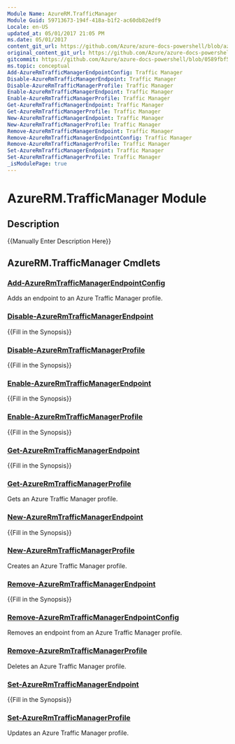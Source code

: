 ```yaml
---
Module Name: AzureRM.TrafficManager
Module Guid: 59713673-194f-418a-b1f2-ac60db82edf9
Locale: en-US
updated_at: 05/01/2017 21:05 PM
ms.date: 05/01/2017
content_git_url: https://github.com/Azure/azure-docs-powershell/blob/azurestack/azureps-cmdlets-docs/ResourceManager/AzureRM.TrafficManager/v1.0.12/AzureRM.TrafficManager.md
original_content_git_url: https://github.com/Azure/azure-docs-powershell/blob/azurestack/azureps-cmdlets-docs/ResourceManager/AzureRM.TrafficManager/v1.0.12/AzureRM.TrafficManager.md
gitcommit: https://github.com/Azure/azure-docs-powershell/blob/0589fbf53d27e39e0cf445261d29c64fb0859d62
ms.topic: conceptual
Add-AzureRmTrafficManagerEndpointConfig: Traffic Manager
Disable-AzureRmTrafficManagerEndpoint: Traffic Manager
Disable-AzureRmTrafficManagerProfile: Traffic Manager
Enable-AzureRmTrafficManagerEndpoint: Traffic Manager
Enable-AzureRmTrafficManagerProfile: Traffic Manager
Get-AzureRmTrafficManagerEndpoint: Traffic Manager
Get-AzureRmTrafficManagerProfile: Traffic Manager
New-AzureRmTrafficManagerEndpoint: Traffic Manager
New-AzureRmTrafficManagerProfile: Traffic Manager
Remove-AzureRmTrafficManagerEndpoint: Traffic Manager
Remove-AzureRmTrafficManagerEndpointConfig: Traffic Manager
Remove-AzureRmTrafficManagerProfile: Traffic Manager
Set-AzureRmTrafficManagerEndpoint: Traffic Manager
Set-AzureRmTrafficManagerProfile: Traffic Manager
_isModulePage: true
---
```


# AzureRM.TrafficManager Module
## Description
{{Manually Enter Description Here}}

## AzureRM.TrafficManager Cmdlets
### [Add-AzureRmTrafficManagerEndpointConfig](Add-AzureRmTrafficManagerEndpointConfig.md)
Adds an endpoint to an Azure Traffic Manager profile.

### [Disable-AzureRmTrafficManagerEndpoint](Disable-AzureRmTrafficManagerEndpoint.md)
{{Fill in the Synopsis}}

### [Disable-AzureRmTrafficManagerProfile](Disable-AzureRmTrafficManagerProfile.md)
{{Fill in the Synopsis}}

### [Enable-AzureRmTrafficManagerEndpoint](Enable-AzureRmTrafficManagerEndpoint.md)
{{Fill in the Synopsis}}

### [Enable-AzureRmTrafficManagerProfile](Enable-AzureRmTrafficManagerProfile.md)
{{Fill in the Synopsis}}

### [Get-AzureRmTrafficManagerEndpoint](Get-AzureRmTrafficManagerEndpoint.md)
{{Fill in the Synopsis}}

### [Get-AzureRmTrafficManagerProfile](Get-AzureRmTrafficManagerProfile.md)
Gets an Azure Traffic Manager profile.

### [New-AzureRmTrafficManagerEndpoint](New-AzureRmTrafficManagerEndpoint.md)
{{Fill in the Synopsis}}

### [New-AzureRmTrafficManagerProfile](New-AzureRmTrafficManagerProfile.md)
Creates an Azure Traffic Manager profile.

### [Remove-AzureRmTrafficManagerEndpoint](Remove-AzureRmTrafficManagerEndpoint.md)
{{Fill in the Synopsis}}

### [Remove-AzureRmTrafficManagerEndpointConfig](Remove-AzureRmTrafficManagerEndpointConfig.md)
Removes an endpoint from an Azure Traffic Manager profile.

### [Remove-AzureRmTrafficManagerProfile](Remove-AzureRmTrafficManagerProfile.md)
Deletes an Azure Traffic Manager profile.

### [Set-AzureRmTrafficManagerEndpoint](Set-AzureRmTrafficManagerEndpoint.md)
{{Fill in the Synopsis}}

### [Set-AzureRmTrafficManagerProfile](Set-AzureRmTrafficManagerProfile.md)
Updates an Azure Traffic Manager profile.

